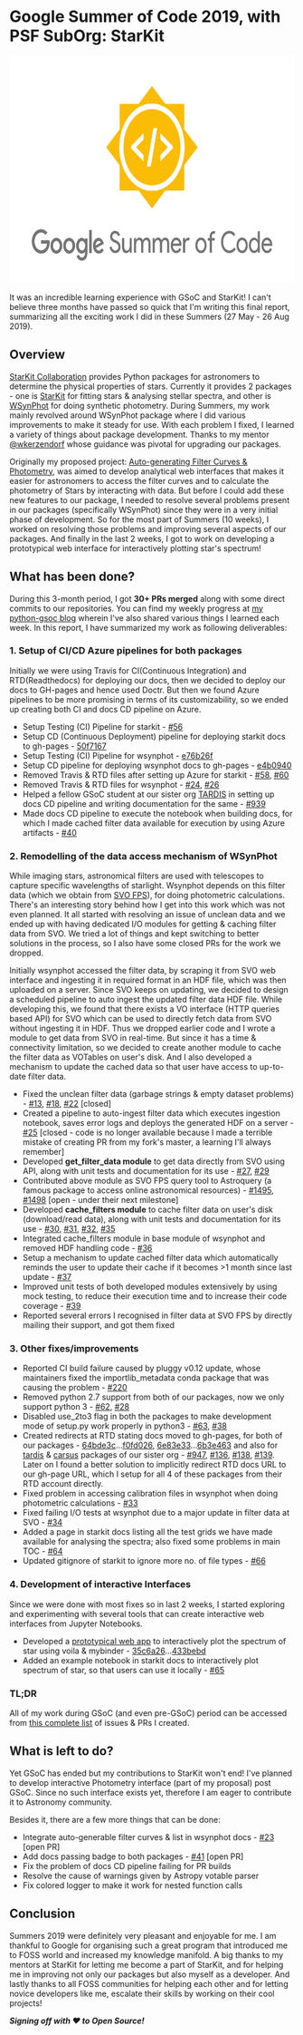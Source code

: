 # Google Summer of Code 2019, with PSF SubOrg: StarKit
<p align="center"> <img src="gsoc_logo.png" width="700" height="400" /> </p>

It was an incredible learning experience with GSoC and StarKit! I can't believe three months have passed so quick that I'm writing this final report, summarizing all the exciting work I did in these Summers (27 May - 26 Aug 2019).


## Overview
[StarKit Collaboration](https://github.com/starkit) provides Python packages for astronomers to determine the physical properties of stars. Currently it provides 2 packages - one is [StarKit](https://github.com/starkit/starkit) for fitting stars & analysing stellar spectra, and other is [WSynPhot](https://github.com/starkit/wsynphot) for doing synthetic photometry. During Summers, my work mainly revolved around WSynPhot package where I did various improvements to make it steady for use. With each problem I fixed, I learned a variety of things about package development. Thanks to my mentor [@wkerzendorf](https://github.com/wkerzendorf) whose guidance was pivotal for upgrading our packages.

Originally my proposed project: [Auto-generating Filter Curves & Photometry](https://summerofcode.withgoogle.com/projects/#5799260895838208), was aimed to develop analytical web interfaces that makes it easier for astronomers to access the filter curves and to calculate the photometry of Stars by interacting with data. But before I could add these new features to our package, I needed to resolve several problems present in our packages (specifically WSynPhot) since they were in a very initial phase of development. So for the most part of Summers (10 weeks), I worked on resolving those problems and improving several aspects of our packages. And finally in the last 2 weeks, I got to work on developing a prototypical web interface for interactively plotting star's spectrum!


## What has been done?
During this 3-month period, I got **30+ PRs merged** along with some direct commits to our repositories. You can find my weekly progress at [my python-gsoc blog](https://blogs.python-gsoc.org/en/jaladh-singhals-blog/) wherein I've also shared various things I learned each week. In this report, I have summarized my work as following deliverables:

### 1. Setup of CI/CD Azure pipelines for both packages
Initially we were using Travis for CI(Continuous Integration) and RTD(Readthedocs) for deploying our docs, then we decided to deploy our docs to GH-pages and hence used Doctr. But then we found Azure pipelines to be more promising in terms of its customizability, so we ended up creating both CI and docs CD pipeline on Azure.
- Setup Testing (CI) Pipeline for starkit - [#56](https://github.com/starkit/starkit/pull/56)
- Setup CD (Continuous Deployment) pipeline for deploying starkit docs to gh-pages - [50f7167](https://github.com/starkit/starkit/commit/50f71671710101e2128f0c210a4fd92d80faf647)
- Setup Testing (CI) Pipeline for wsynphot - [e76b26f](https://github.com/starkit/wsynphot/commit/e76b26ffba78fab65c47d322cf77f2e97f60a344)
- Setup CD pipeline for deploying wsynphot docs to gh-pages - [e4b0940](https://github.com/starkit/wsynphot/commit/e4b09404186f948b9768b0f939f53e07bd5b4f22)
- Removed Travis & RTD files after setting up Azure for starkit - [#58](https://github.com/starkit/starkit/pull/58), [#60](https://github.com/starkit/starkit/pull/60)
- Removed Travis & RTD files for wsynphot - [#24](https://github.com/starkit/wsynphot/pull/24), [#26](https://github.com/starkit/wsynphot/pull/26)
- Helped a fellow GSoC student at our sister org [TARDIS](https://github.com/tardis-sn) in setting up docs CD pipeline and writing documentation for the same - [#939](https://github.com/tardis-sn/tardis/pull/939)
- Made docs CD pipeline to execute the notebook when building docs, for which I made cached filter data available for execution by using Azure artifacts - [#40](https://github.com/starkit/wsynphot/pull/40)


### 2. Remodelling of the data access mechanism of WSynPhot
While imaging stars, astronomical filters are used with telescopes to capture specific wavelengths of starlight. Wsynphot depends on this filter data (which we obtain from [SVO FPS](http://svo2.cab.inta-csic.es/theory/fps/)), for doing photometric calculations. There's an interesting story behind how I get into this work which was not even planned. It all started with resolving an issue of unclean data and we ended up with having dedicated I/O modules for getting & caching filter data from SVO. We tried a lot of things and kept switching to better solutions in the process, so I also have some closed PRs for the work we dropped.

Initially wsynphot accessed the filter data, by scraping it from SVO web interface and ingesting it in required format in an HDF file, which was then uploaded on a server. Since SVO keeps on updating, we decided to design a scheduled pipeline to auto ingest the updated filter data HDF file. While developing this, we found that there exists a VO interface (HTTP queries based API) for SVO which can be used to directly fetch data from SVO without ingesting it in HDF. Thus we dropped earlier code and I wrote a module to get data from SVO in real-time. But since it has a time & connectivity limitation, so we decided to create another module to cache the filter data as VOTables on user's disk. And I also developed a mechanism to update the cached data so that user have access to up-to-date filter data.
- Fixed the unclean filter data (garbage strings & empty dataset problems) - [#13](https://github.com/starkit/wsynphot/issues/13), [#18](https://github.com/starkit/wsynphot/pull/18), [#22](https://github.com/starkit/wsynphot/pull/22) [closed]
- Created a pipeline to auto-ingest filter data which executes ingestion notebook, saves error logs and deploys the generated HDF on a server - [#25](https://github.com/starkit/wsynphot/pull/25) [closed - code is no longer available because I made a terrible mistake of creating PR from my fork's master, a learning I'll always remember]
- Developed **get_filter_data module** to get data directly from SVO using API, along with unit tests and documentation for its use - [#27](https://github.com/starkit/wsynphot/pull/27), [#29](https://github.com/starkit/wsynphot/pull/29)
- Contributed above module as SVO FPS query tool to Astroquery (a famous package to access online astronomical resources) - [#1495](https://github.com/astropy/astroquery/issues/1495), [#1498](https://github.com/astropy/astroquery/pull/1498) [open - under their next milestone]
- Developed **cache_filters module** to cache filter data on user's disk (download/read data), along with unit tests and documentation for its use - [#30](https://github.com/starkit/wsynphot/pull/30), [#31](https://github.com/starkit/wsynphot/pull/31), [#32](https://github.com/starkit/wsynphot/pull/32), [#35](https://github.com/starkit/wsynphot/pull/35)
- Integrated cache_filters module in base module of wsynphot and removed HDF handling code - [#36](https://github.com/starkit/wsynphot/pull/36)
- Setup a mechanism to update cached filter data which automatically reminds the user to update their cache if it becomes >1 month since last update - [#37](https://github.com/starkit/wsynphot/pull/37)
- Improved unit tests of both developed modules extensively by using mock testing, to reduce their execution time and to increase their code coverage - [#39](https://github.com/starkit/wsynphot/pull/39)
- Reported several errors I recognised in filter data at SVO FPS by directly mailing their support, and got them fixed


### 3. Other fixes/improvements
- Reported CI build failure caused by pluggy v0.12 update, whose maintainers fixed the importlib_metadata conda package that was causing the problem - [#220](https://github.com/pytest-dev/pluggy/issues/220)
- Removed python 2.7 support from both of our packages, now we only support python 3 - [#62](https://github.com/starkit/starkit/pull/62), [#28](https://github.com/starkit/wsynphot/pull/28)
- Disabled use_2to3 flag in both the packages to make development mode of setup.py work properly in python3 - [#63](https://github.com/starkit/starkit/pull/63), [#38](https://github.com/starkit/wsynphot/pull/38)
- Created redirects at RTD stating docs moved to gh-pages, for both of our packages - [64bde3c](https://github.com/starkit/starkit/commit/64bde3c225f4fec3c78c7edcc2ea349b5e57c063)...[f0fd026](https://github.com/starkit/starkit/commit/f0fd026f9e4012eeaa880b51ae0abba2dddcf4d7), [6e83e33](https://github.com/starkit/wsynphot/commit/6e83e337a451738c4b2ba896cf3d06b29333e206)...[6b3e463](https://github.com/starkit/wsynphot/commit/6b3e463983a077529d6686fd8dec217af71c9071) and also for [tardis](https://github.com/tardis-sn/tardis) & [carsus](https://github.com/tardis-sn/carsus) packages of our sister org - [#947](https://github.com/tardis-sn/tardis/pull/947), [#136](https://github.com/tardis-sn/carsus/pull/136), [#138](https://github.com/tardis-sn/carsus/pull/138), [#139](https://github.com/tardis-sn/carsus/pull/139). Later on I found a better solution to implicitly redirect RTD docs URL to our gh-page URL, which I setup for all 4 of these packages from their RTD account directly.
- Fixed problem in accessing calibration files in wsynphot when doing photometric calculations - [#33](https://github.com/starkit/wsynphot/pull/33)
- Fixed failing I/O tests at wsynphot due to a major update in filter data at SVO - [#34](https://github.com/starkit/wsynphot/pull/34)
- Added a page in starkit docs listing all the test grids we have made available for analysing the spectra; also fixed some problems in main TOC - [#64](https://github.com/starkit/starkit/pull/64)
- Updated gitignore of starkit to ignore more no. of file types - [#66](https://github.com/starkit/starkit/pull/66)


### 4. Development of interactive Interfaces
Since we were done with most fixes so in last 2 weeks, I started exploring and experimenting with several tools that can create interactive web interfaces from Jupyter Notebooks.
- Developed a [prototypical web app](https://mybinder.org/v2/gh/jaladh-singhal/starkit/binder?urlpath=voila%2Frender%2Finterfaces%2Finteractive_spectrum.ipynb) to interactively plot the spectrum of star using voila & mybinder - [35c6a26](https://github.com/jaladh-singhal/starkit/commit/35c6a2616c014785a410dcef09371e609e00d474)...[433bebd](https://github.com/jaladh-singhal/starkit/commit/433bebd99eff1bc10103e5b892eeac44dea7385c)
- Added an example notebook in starkit docs to interactively plot spectrum of star, so that users can use it locally - [#65](https://github.com/starkit/starkit/pull/65)


### TL;DR
All of my work during GSoC (and even pre-GSoC) period can be accessed from [this complete list](https://github.com/pulls?page=2&q=author%3Ajaladh-singhal+created%3A%3C2019-08-26+user%3Astarkit+user%3Atardis-sn+user%3Aastropy+user%3Apytest-dev&utf8=%E2%9C%93) of issues & PRs I created.

## What is left to do?
Yet GSoC has ended but my contributions to StarKit won't end! I've planned to develop interactive Photometry interface (part of my proposal) post GSoC. Since no such interface exists yet, therefore I am eager to contribute it to Astronomy community.

Besides it, there are a few more things that can be done:
- Integrate auto-generable filter curves & list in wsynphot docs - [#23](https://github.com/starkit/wsynphot/pull/23) [open PR]
- Add docs passing badge to both packages - [#41](https://github.com/starkit/wsynphot/pull/41) [open PR]
- Fix the problem of docs CD pipeline failing for PR builds
- Resolve the cause of warnings given by Astropy votable parser
- Fix colored logger to make it work for nested function calls


## Conclusion
Summers 2019 were definitely very pleasant and enjoyable for me. I am thankful to Google for organising such a great program that introduced me to FOSS world and increased my knowledge manifold. A big thanks to my mentors at StarKit for letting me become a part of StarKit, and for helping me in improving not only our packages but also myself as a developer. And lastly thanks to all FOSS communities for helping each other and for letting novice developers like me, escalate their skills by working on their cool projects!

**_Signing off with :heart: to Open Source!_**
